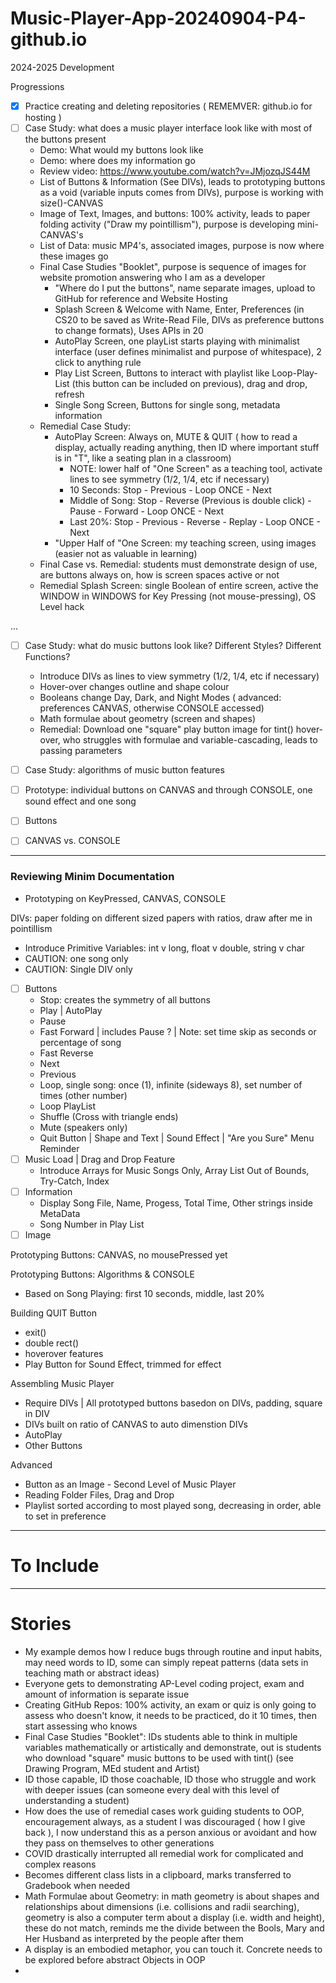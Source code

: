 # Music-Player-App-20240904-P4-github.io
2024-2025 Development

Progressions
- [x] Practice creating and deleting repositories ( REMEMVER: github.io for hosting )
- [ ] Case Study: what does a music player interface look like with most of the buttons present
    - Demo: What would my buttons look like
    - Demo: where does my information go
    - Review video: https://www.youtube.com/watch?v=JMjozqJS44M
    - List of Buttons & Information (See DIVs), leads to prototyping buttons as a void (variable inputs comes from DIVs), purpose is working with size()-CANVAS
    - Image of Text, Images, and buttons: 100% activity, leads to paper folding activity ("Draw my pointillism"), purpose is developing mini-CANVAS's
    - List of Data: music MP4's, associated images, purpose is now where these images go
    - Final Case Studies "Booklet", purpose is sequence of images for website promotion answering who I am as a developer
        - "Where do I put the buttons", name separate images, upload to GitHub for reference and Website Hosting
        - Splash Screen & Welcome with Name, Enter, Preferences (in CS20 to be saved as Write-Read File, DIVs as preference buttons to change formats), Uses APIs in 20
        - AutoPlay Screen, one playList starts playing with minimalist interface (user defines minimalist and purpose of whitespace), 2 click to anything rule
        - Play List Screen, Buttons to interact with playlist like Loop-Play-List (this button can be included on previous), drag and drop, refresh
        - Single Song Screen, Buttons for single song, metadata information
    - Remedial Case Study:
        - AutoPlay Screen: Always on, MUTE & QUIT ( how to read a display, actually reading anything, then ID where important stuff is in "T", like a seating plan in a classroom)
            - NOTE: lower half of "One Screen" as a teaching tool, activate lines to see symmetry (1/2, 1/4, etc if necessary)
            - 10 Seconds: Stop - Previous - Loop ONCE - Next
            - Middle of Song: Stop - Reverse (Previous is double click) - Pause - Forward - Loop ONCE - Next
            - Last 20%: Stop - Previous - Reverse - Replay - Loop ONCE - Next
        - "Upper Half of "One Screen: my teaching screen, using images (easier not as valuable in learning)
    - Final Case vs. Remedial: students must demonstrate design of use, are buttons always on, how is screen spaces active or not
    - Remedial Splash Screen: single Boolean of entire screen, active the WINDOW in WINDOWS for Key Pressing (not mouse-pressing), OS Level hack

...


- [ ] Case Study: what do music buttons look like? Different Styles? Different Functions?
    - Introduce DIVs as lines to view symmetry (1/2, 1/4, etc if necessary)
    - Hover-over changes outline and shape colour
    - Booleans change Day, Dark, and Night Modes ( advanced: preferences CANVAS, otherwise CONSOLE accessed)
    - Math formulae about geometry (screen and shapes)
    - Remedial: Download one "square" play button image for tint() hover-over, who struggles with formulae and variable-cascading, leads to passing parameters
- [ ] Case Study: algorithms of music button features
- [ ] Prototype: individual buttons on CANVAS and through CONSOLE, one sound effect and one song

- [ ] Buttons
- [ ] CANVAS vs. CONSOLE

---

### Reviewing Minim Documentation
- Prototyping on KeyPressed, CANVAS, CONSOLE

DIVs: paper folding on different sized papers with ratios, draw after me in pointillism
- Introduce Primitive Variables: int v long, float v double, string v char
- CAUTION: one song only
- CAUTION: Single DIV only
- [ ] Buttons
   - Stop: creates the symmetry of all buttons
   - Play | AutoPlay
   - Pause
   - Fast Forward | includes Pause ? | Note: set time skip as seconds or percentage of song
   - Fast Reverse 
   - Next 
   - Previous
   - Loop, single song: once (1), infinite (sideways 8), set number of times (other number)
   - Loop PlayList
   - Shuffle (Cross with triangle ends)
   - Mute (speakers only)
   - Quit Button | Shape and Text | Sound Effect | "Are you Sure" Menu Reminder
- [ ] Music Load | Drag and Drop Feature
   - Introduce Arrays for Music Songs Only, Array List Out of Bounds, Try-Catch, Index
- [ ] Information
   - Display Song File, Name, Progess, Total Time, Other strings inside MetaData
   - Song Number in Play List
- [ ] Image

Prototyping Buttons: CANVAS, no mousePressed yet

Prototyping Buttons: Algorithms & CONSOLE
- Based on Song Playing: first 10 seconds, middle, last 20%

Building QUIT Button
- exit()
- double rect()
- hoverover features
- Play Button for Sound Effect, trimmed for effect

Assembling Music Player
- Require DIVs | All prototyped buttons basedon on DIVs, padding, square in DIV
- DIVs built on ratio of CANVAS to auto dimenstion DIVs
- AutoPlay
- Other Buttons

Advanced
- Button as an Image - Second Level of Music Player
- Reading Folder Files, Drag and Drop
- Playlist sorted according to most played song, decreasing in order, able to set in preference

---

# To Include

---

# Stories
- My example demos how I reduce bugs through routine and input habits, may need words to ID, some can simply repeat patterns (data sets in teaching math or abstract ideas)
- Everyone gets to demonstrating AP-Level coding project, exam and amount of information is separate issue
- Creating GitHub Repos: 100% activity, an exam or quiz is only going to assess who doesn't know,
it needs to be practiced, do it 10 times, then start assessing who knows
- Final Case Studies "Booklet": IDs students able to think in multiple variables mathematically or artistically and demonstrate, 
out is students who download "square" music buttons to be used with tint() (see Drawing Program, MEd student and Artist)
- ID those capable, ID those coachable, ID those who struggle and work with deeper issues (can someone every deal with this level of understanding a student)
- How does the use of remedial cases work guiding students to OOP, encouragement always, as a student I was discouraged ( how I give back ), I now understand
this as a person anxious or avoidant and how they pass on themselves to other generations
- COVID drastically interrupted all remedial work for complicated and complex reasons
- Becomes different class lists in a clipboard, marks transferred to Gradebook when needed
- Math Formulae about Geometry: in math geometry is about shapes and relationships about dimensions
(i.e. collisions and radii searching), geometry is also a computer term about a display (i.e. width and height), these do not match, reminds me the
divide between the Bools, Mary and Her Husband as interpreted by the people after them
- A display is an embodied metaphor, you can touch it. Concrete needs to be explored before abstract Objects in OOP
- 